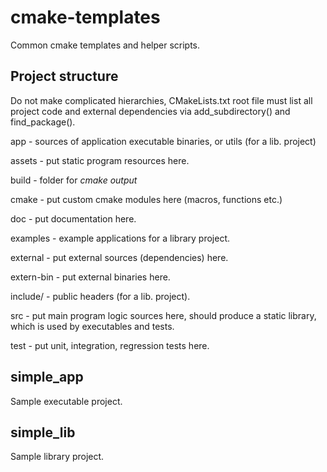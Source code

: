 # cmake-templates
Common cmake templates and helper scripts.

## Project structure
Do not make complicated hierarchies, CMakeLists.txt root file must list
all project code and external dependencies via add_subdirectory() and
find_package().

app - sources of application executable binaries, or utils (for a lib. project)

assets - put static program resources here.

build - folder for *cmake output*

cmake - put custom cmake modules here (macros, functions etc.)

doc - put documentation here.

examples - example applications for a library project.

external - put external sources (dependencies) here. 

extern-bin - put external binaries here.

include/<libname> - public headers (for a lib. project).

src - put main program logic sources here, should produce a static library,
which is used by executables and tests.

test - put unit, integration, regression tests here.

## simple_app
Sample executable project.

## simple_lib
Sample library project.